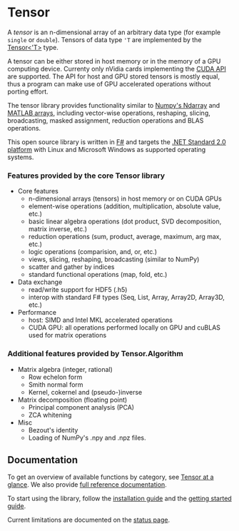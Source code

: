 # Tensor

A *tensor* is an n-dimensional array of an arbitrary data type (for example `single` or `double`).
Tensors of data type `'T` are implemented by the [Tensor<'T>](xref:Tensor.Tensor`1) type.

A tensor can be either stored in host memory or in the memory of a GPU computing device.
Currenty only nVidia cards implementing the [CUDA API](https://developer.nvidia.com/cuda-zone) are supported.
The API for host and GPU stored tensors is mostly equal, thus a program can make use of GPU accelerated operations without porting effort.

The tensor library provides functionality similar to [Numpy's Ndarray](http://docs.scipy.org/doc/numpy-1.10.0/reference/arrays.html) and [MATLAB arrays](http://www.mathworks.com/help/matlab/matrices-and-arrays.html), including vector-wise operations, reshaping, slicing, broadcasting, masked assignment, reduction operations and BLAS operations.

This open source library is written in [F#](http://fsharp.org/) and targets the [.NET Standard 2.0 platform](https://github.com/dotnet/standard/blob/master/docs/versions/netstandard2.0.md) with Linux and Microsoft Windows as supported operating systems.

### Features provided by the core Tensor library

* Core features
  * n-dimensional arrays (tensors) in host memory or on CUDA GPUs 
  * element-wise operations (addition, multiplication, absolute value, etc.)
  * basic linear algebra operations (dot product, SVD decomposition, matrix inverse, etc.)
  * reduction operations (sum, product, average, maximum, arg max, etc.)
  * logic operations (comparision, and, or, etc.)
  * views, slicing, reshaping, broadcasting (similar to NumPy) 
  * scatter and gather by indices
  * standard functional operations (map, fold, etc.)
* Data exchange
  * read/write support for HDF5 (.h5)
  * interop with standard F# types (Seq, List, Array, Array2D, Array3D, etc.)
* Performance
  * host: SIMD and Intel MKL accelerated operations 
  * CUDA GPU: all operations performed locally on GPU and cuBLAS used for matrix operations

### Additional features provided by Tensor.Algorithm

* Matrix algebra (integer, rational)
  * Row echelon form
  * Smith normal form
  * Kernel, cokernel and (pseudo-)inverse
* Matrix decomposition (floating point)
  * Principal component analysis (PCA)
  * ZCA whitening
* Misc
  * Bezout's identity
  * Loading of NumPy's .npy and .npz files.

## Documentation

To get an overview of available functions by category, see [Tensor at a glance](articles/Tensor.md).
We also provide [full reference documentation](xref:Tensor).

To start using the library, follow the [installation guide](articles/Guide-Installation.md) and the [getting started guide](Guide-Creation.md).

Current limitations are documented on the [status page](articles/Status.md).
